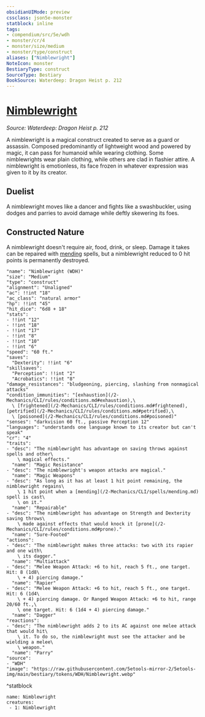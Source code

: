 ```yaml
---
obsidianUIMode: preview
cssclass: json5e-monster
statblock: inline
tags:
- compendium/src/5e/wdh
- monster/cr/4
- monster/size/medium
- monster/type/construct
aliases: ["Nimblewright"]
NoteIcon: monster
BestiaryType: construct
SourceType: Bestiary
BookSource: Waterdeep: Dragon Heist p. 212
---
```

# [Nimblewright](2-Mechanics/CLI/bestiary/construct/nimblewright-wdh.md)
*Source: Waterdeep: Dragon Heist p. 212*  

A nimblewright is a magical construct created to serve as a guard or assassin. Composed predominantly of lightweight wood and powered by magic, it can pass for humanoid while wearing clothing. Some nimblewrights wear plain clothing, while others are clad in flashier attire. A nimblewright is emotionless, its face frozen in whatever expression was given to it by its creator.

## Duelist

A nimblewright moves like a dancer and fights like a swashbuckler, using dodges and parries to avoid damage while deftly skewering its foes.

## Constructed Nature

A nimblewright doesn't require air, food, drink, or sleep. Damage it takes can be repaired with [mending](/2-Mechanics/CLI/spells/mending.md) spells, but a nimblewright reduced to 0 hit points is permanently destroyed.

```statblock
"name": "Nimblewright (WDH)"
"size": "Medium"
"type": "construct"
"alignment": "Unaligned"
"ac": !!int "18"
"ac_class": "natural armor"
"hp": !!int "45"
"hit_dice": "6d8 + 18"
"stats":
- !!int "12"
- !!int "18"
- !!int "17"
- !!int "8"
- !!int "10"
- !!int "6"
"speed": "60 ft."
"saves":
  "Dexterity": !!int "6"
"skillsaves":
  "Perception": !!int "2"
  "Acrobatics": !!int "8"
"damage_resistances": "bludgeoning, piercing, slashing from nonmagical attacks"
"condition_immunities": "[exhaustion](/2-Mechanics/CLI/rules/conditions.md#exhaustion),\
  \ [frightened](/2-Mechanics/CLI/rules/conditions.md#frightened), [petrified](/2-Mechanics/CLI/rules/conditions.md#petrified),\
  \ [poisoned](/2-Mechanics/CLI/rules/conditions.md#poisoned)"
"senses": "darkvision 60 ft., passive Perception 12"
"languages": "understands one language known to its creator but can't speak"
"cr": "4"
"traits":
- "desc": "The nimblewright has advantage on saving throws against spells and other\
    \ magical effects."
  "name": "Magic Resistance"
- "desc": "The nimblewright's weapon attacks are magical."
  "name": "Magic Weapons"
- "desc": "As long as it has at least 1 hit point remaining, the nimblewright regains\
    \ 1 hit point when a [mending](/2-Mechanics/CLI/spells/mending.md) spell is cast\
    \ on it."
  "name": "Repairable"
- "desc": "The nimblewright has advantage on Strength and Dexterity saving throws\
    \ made against effects that would knock it [prone](/2-Mechanics/CLI/rules/conditions.md#prone)."
  "name": "Sure-Footed"
"actions":
- "desc": "The nimblewright makes three attacks: two with its rapier and one with\
    \ its dagger."
  "name": "Multiattack"
- "desc": "Melee Weapon Attack: +6 to hit, reach 5 ft., one target. Hit: 8 (1d8\
    \ + 4) piercing damage."
  "name": "Rapier"
- "desc": "Melee Weapon Attack: +6 to hit, reach 5 ft., one target. Hit: 6 (1d4\
    \ + 4) piercing damage. Or Ranged Weapon Attack: +6 to hit, range 20/60 ft.,\
    \ one target. Hit: 6 (1d4 + 4) piercing damage."
  "name": "Dagger"
"reactions":
- "desc": "The nimblewright adds 2 to its AC against one melee attack that would hit\
    \ it. To do so, the nimblewright must see the attacker and be wielding a melee\
    \ weapon."
  "name": "Parry"
"source":
- "WDH"
"image": "https://raw.githubusercontent.com/5etools-mirror-2/5etools-img/main/bestiary/tokens/WDH/Nimblewright.webp"
```
^statblock

```encounter-table
name: Nimblewright
creatures:
 - 1: Nimblewright
```